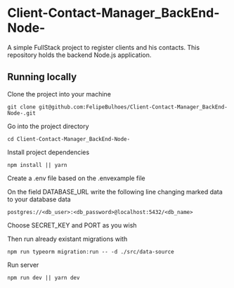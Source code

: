 # Client-Contact-Manager_BackEnd-Node-
A simple FullStack project to register clients and his contacts. This repository holds the backend Node.js application.

## Running locally

Clone the project into your machine
```
git clone git@github.com:FelipeBulhoes/Client-Contact-Manager_BackEnd-Node-.git
```

Go into the project directory
```
cd Client-Contact-Manager_BackEnd-Node-
```

Install project dependencies
```
npm install || yarn
```

Create a .env file based on the .envexample file

On the field DATABASE_URL write the following line changing marked data to your database data
```
postgres://<db_user>:<db_password>@localhost:5432/<db_name>
```
Choose SECRET_KEY and PORT as you wish

Then run already existant migrations with
```
npm run typeorm migration:run -- -d ./src/data-source
```
 
Run server
```
npm run dev || yarn dev 
```
